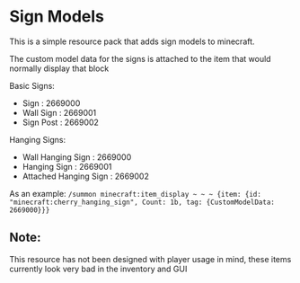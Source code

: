 # Sign Models

This is a simple resource pack that adds sign models to minecraft.

The custom model data for the signs is attached to the item that would normally display that block

Basic Signs:

<ul><li>Sign : 2669000 </li>
<li>Wall Sign : 2669001 </li>
<li>Sign Post : 2669002 </li></ul>


Hanging Signs:

<ul><li>Wall Hanging Sign : 2669000</li>
<li>Hanging Sign : 2669001</li>
<li>Attached Hanging Sign : 2669002</li></ul>

As an example: 
`/summon minecraft:item_display ~ ~ ~ {item: {id: "minecraft:cherry_hanging_sign", Count: 1b, tag: {CustomModelData: 2669000}}}`

## Note:
This resource has not been designed with player usage in mind, these items currently look very bad in the inventory and GUI